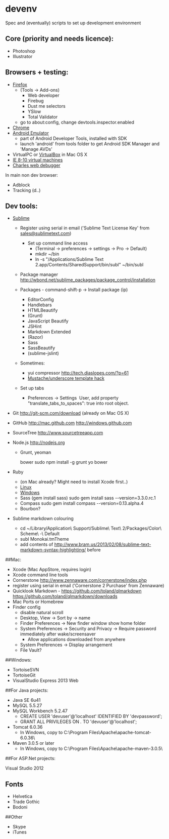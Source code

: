 devenv
======

Spec and (eventually) scripts to set up development environment

## Core (priority and needs licence):

 - Photoshop
 - Illustrator

## Browsers + testing:

 - [Firefox](http://www.mozilla.org)
   - (Tools -> Add-ons)
     - Web developer
     - Firebug
     - Dust me selectors
     - YSlow
     - Total Validator
   - go to about:config, change devtools.inspector.enabled
 - [Chrome](https://www.google.com/intl/en/chrome/browser/)
 - [Android Emulator](http://developer.android.com/sdk/index.html)
   - part of Android Developer Tools, installed with SDK 
   - launch 'android' from tools folder to get Android SDK Manager and 'Manage AVDs'
 - VirtualPC or [VirtualBox](https://www.virtualbox.org/wiki/Downloads ) in Mac OS X 
 - [IE 8-10 virtual machines](http://www.modern.ie/en-us/virtualization-tools)  
 - [Charles web debugger](http://www.charlesproxy.com) 

 
In main non dev browser:

 - Adblock
 - Tracking (d..)

## Dev tools:

 - [Sublime](http://www.sublimetext.com)
   - Register using serial in email ('Sublime Text License Key' from sales@sublimetext.com)
     - Set up command line access 
       - (Terminal -> preferences -> settings -> Pro -> Default)
       - mkdir ~/bin
       - ln -s "/Applications/Sublime Text 2.app/Contents/SharedSupport/bin/subl" ~/bin/subl
   - Package manager http://wbond.net/sublime_packages/package_control/installation
   - Packages - command-shift-p -> Install package (ip)
       - EditorConfig
       - Handlebars
       - HTMLBeautify
       - (Grunt)
       - JavaScript Beautify
       - JSHint
       - Markdown Extended
       - (Razor)
       - Sass
       - SassBeautify
       - (sublime-jslint)
   - Sometimes:
     - yui compressor http://tech.diaslopes.com/?p=61
     - [Mustache/underscore template hack](http://stackoverflow.com/questions/9655039/sublime-text-2-recognize-underscore-templates-as-html)

   - Set up tabs
     - Preferences -> Settings ­ User, add property "translate_tabs_to_spaces": true into root object. 
 - Git http://git-scm.com/download (already on Mac OS X)
 - GitHub http://mac.github.com  http://windows.github.com 
 - SourceTree http://www.sourcetreeapp.com 
 - Node.js http://nodejs.org 
   - Grunt, yeoman

       bower sudo npm install -g grunt yo bower

 - Ruby 
   - (on Mac already? Might need to install Xcode first..)
   - [Linux](https://www.ruby-lang.org/en/downloads/)
   - [Windows](http://rubyinstaller.org/)
   - Sass (gem install sass)
        sudo gem install sass --version=3.3.0.rc.1
   - Compass
        sudo gem install compass --version=0.13.alpha.4
   - Bourbon?

 - Sublime markdown colouring
   - cd ~/Library/Application\ Support/Sublime\ Text\ 2/Packages/Color\ Scheme\ -\ Default
   - subl Monokai.tmTheme
   - add contents of http://www.bram.us/2013/02/08/sublime-text-markdown-syntax-highlighting/  before </array>

##Mac:

 - Xcode (Mac AppStore, requires login)
 - Xcode command line tools
 - Cornerstone  http://www.zennaware.com/cornerstone/index.php 
 - register using serial in email ('Cornerstone 2 Purchase' from Zennaware)
 - Quicklook Markdown - https://github.com/toland/qlmarkdown  https://github.com/toland/qlmarkdown/downloads 
 - Mac Ports or Homebrew
 - Finder config
   - disable natural scroll
   - Desktop, View -> Sort by -> name
   - Finder Preferences -> New finder window show home folder
   - System Preferences -> Security and Privacy -> Require password immediately after wake/screensaver
       - Allow applications downloaded from anywhere
   - System Preferences -> Display arrangement
   - File Vault?

##Windows:

 - TortoiseSVN
 - TortoiseGit
 - VisualStudio Express 2013 Web

##For Java projects:

 - Java SE 6u41
 - MySQL 5.5.27
 - MySQL Workbench 5.2.47
   - CREATE USER 'devuser'@'localhost' IDENTIFIED BY 'devpassword';
   - GRANT ALL PRIVILEGES ON *.* TO 'devuser'@'localhost';
 - Tomcat 6.0.36
   - In Windows, copy to C:\Program Files\Apache\apache-tomcat-6.0.36\
 - Maven 3.0.5 or later
   - In Windows, copy to C:\Program Files\Apache\apache-maven-3.0.5\

##For ASP.Net projects:

Visual Studio 2012

## Fonts

 - Helvetica
 - Trade Gothic
 - Bodoni

##Other

 - Skype
 - iTunes
